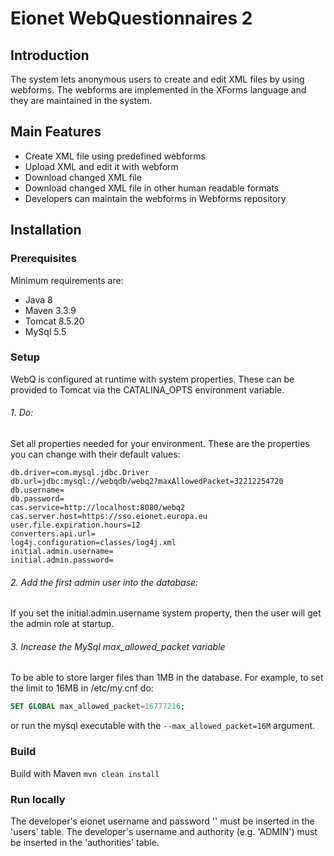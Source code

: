 Eionet WebQuestionnaires 2
==========================

Introduction
------------
The system lets anonymous users to create and edit XML files by using webforms. 
The webforms are implemented in the XForms language and they are maintained in the system.

Main Features
-------------
* Create XML file using predefined webforms
* Upload XML and edit it with webform
* Download changed XML file
* Download changed XML file in other human readable formats
* Developers can maintain the webforms in Webforms repository

Installation
------------

### Prerequisites

Minimum requirements are:
* Java 8
* Maven 3.3.9
* Tomcat 8.5.20
* MySql 5.5

### Setup

WebQ is configured at runtime with system properties. These can be provided to Tomcat via the CATALINA_OPTS environment variable.

###### 1. Do:
Set all properties needed for your environment. These are the properties you can change with their default values:
```
db.driver=com.mysql.jdbc.Driver
db.url=jdbc:mysql://webqdb/webq2?maxAllowedPacket=32212254720
db.username=
db.password=
cas.service=http://localhost:8080/webq2
cas.server.host=https://sso.eionet.europa.eu
user.file.expiration.hours=12
converters.api.url=
log4j.configuration=classes/log4j.xml
initial.admin.username=
initial.admin.password=
```

###### 2. Add the first admin user into the database:
If you set the initial.admin.username system property, then the user will get the admin role at startup.

###### 3. Increase the MySql _max_allowed_packet_ variable 
To be able to store larger files than 1MB in the database. For example, to set the limit to 16MB in /etc/my.cnf do:
```sql
SET GLOBAL max_allowed_packet=16777216;
```
or run the mysql executable with the `--max_allowed_packet=16M` argument.

### Build

Build with Maven `mvn clean install`

### Run locally

The developer's eionet username and password '' must be inserted in the 'users' table.
The developer's username and authority (e.g. 'ADMIN') must be inserted in the 'authorities' table.